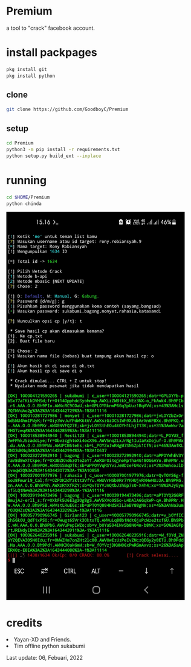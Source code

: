 # Premium
a tool to "crack" facebook account.
# install packpages
```BASH
pkg install git
pkg install python
```
## clone
```BASH
git clone https://github.com/GoodboyC/Premium
```
## setup
```BASH
cd Premium
python3 -m pip install -r requirements.txt
python setup.py build_ext --inplace
```
# running
```BASH
cd $HOME/Premium
python chinda
```

<img src="img/Screenshot_20220129-151655_Termux.jpg">
<h1>credits</h1>
<li>Yayan-XD and Friends. </li>
<li>Tim offline python sukabumi</li>
<p>Last update: 06, Febuari, 2022</p>
